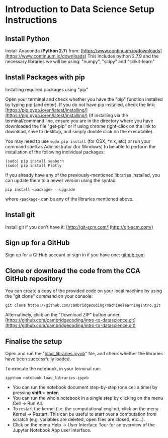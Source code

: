 # Introduction to Data Science Setup Instructions

## Install Python

Install Anaconda (**Python 2.7**) from:  [https://www.continuum.io/downloads](https://www.continuum.io/downloads)
This includes python 2.7.9 and the necessary libraries we will be using: "numpy", "scipy" and "scikit-learn"

## Install Packages with pip

Installing required packages using "pip"

Open your terminal and check whether you have the "pip" function installed by typing pip (and enter).
If you do not have pip installed, check the link: [https://pip.pypa.io/en/latest/installing/](https://pip.pypa.io/en/latest/installing/) (If installing via the terminal/command line, ensure you are in the directory where you have downloaded the file "get-pip" or if using chrome right-click on the link to download, save to desktop, and simply double click on the executable).

You may need to use `sudo pip install` (for OSX, *nix, etc) or run your command shell as Administrator (for Windows) to be able to perform the installation of the following individual packages:

    (sudo) pip install seaborn
    (sudo) pip install Plotly

If you already have any of the previously-mentioned libraries installed, you can update them to a newer version using the syntax:

    pip install <package> --upgrade

where `<package>` can be any of the libraries mentioned above.


## Install git

Install git if you don't have it: [http://git-scm.com/](http://git-scm.com/)


##  Sign up for a GitHub

Sign up for a GitHub account or sign in if you have one: [github.com](https://github.com)


## Clone or download the code from the CCA GitHub repository

You can create a copy of the provided code on your local machine by using the "git clone" command on your console: 

    git clone https://github.com/cambridgecoding/machinelearningintro.git

Alternatively, click on the "Download ZIP" button under [https://github.com/cambridgecoding/intro-to-datascience.git](https://github.com/cambridgecoding/intro-to-datascience.git)


## Finalise the setup

Open and run the "[load_libraries.ipynb](https://github.com/cambridgecoding/intro-to-datascience.git/load_libraries.ipynb)" file, and check whether the libraries have been successfully loaded.

To execute the notebook, in your terminal run:

    ipython notebook load_libraries.ipynb

* You can run the notebook document step-by-step (one cell a time) by pressing **shift + enter**.
* You can run the whole notebook in a single step by clicking on the menu Cell -> Run All.
* To restart the kernel (i.e. the computational engine), click on the menu Kernel -> Restart. This can be useful to start over a computation from scratch (e.g. variables are deleted, open files are closed, etc...).
* Click on the menu Help -> User Interface Tour for an overview of the Jupyter Notebook App user interface.

